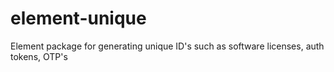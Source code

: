 # element-unique
Element package for generating unique ID's such as software licenses, auth tokens, OTP's
